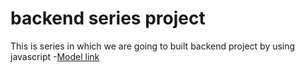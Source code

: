 # backend series project
This is series in which we are going to built backend project by using javascript
-[Model link](https://app.eraser.io/workspace/YtPqZ1VogxGy1jzIDkzj)